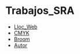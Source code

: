 # Trabajos_SRA
* [Lloc_Web](https://merchangs.github.io/llocweb/index.html)
* [CMYK](https://merchangs.github.io/cmyk/)
* [Broom](https://merchangs.github.io/broom/)
* [Autor](https://merchangs.github.io/4/)
